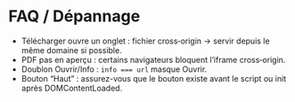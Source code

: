 
# FAQ / Dépannage
- Télécharger ouvre un onglet : fichier cross‑origin → servir depuis le même domaine si possible.
- PDF pas en aperçu : certains navigateurs bloquent l’iframe cross‑origin.
- Doublon Ouvrir/Info : `info === url` masque Ouvrir.
- Bouton “Haut” : assurez-vous que le bouton existe avant le script ou init après DOMContentLoaded.
